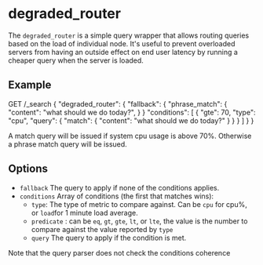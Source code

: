 degraded_router
===============

The ```degraded_router``` is a simple query wrapper that allows
routing queries based on the load of individual node. It's useful
to prevent overloaded servers from having an outside effect on end
user latency by running a cheaper query when the server is loaded.

Example
-------

GET /_search
{
    "degraded_router": {
        "fallback": {
            "phrase_match": {
                "content": "what should we do today?",
            }
        }
        "conditions": [
            {
                "gte": 70,
                "type": "cpu",
                "query": {
                    "match": {
                        "content": "what should we do today?"
                    }
                }
            }
        ]
    }
}

A match query will be issued if system cpu usage is above 70%. Otherwise
a phrase match query will be issued.

Options
-------

* `fallback` The query to apply if none of the conditions applies.
* `conditions` Array of conditions (the first that matches wins):
    * `type`: The type of metric to compare against. Can be `cpu` for cpu%, or
      `load`for 1 minute load average.
    * `predicate` : can be `eq`, `gt`, `gte`, `lt`, or `lte`, the value is the number
        to compare against the value reported by `type`
    * `query` The query to apply if the condition is met.

Note that the query parser does not check the conditions coherence

